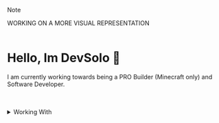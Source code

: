 
> [!NOTE]
WORKING ON A MORE VISUAL REPRESENTATION
<br/>
<br/>

# Hello, Im DevSolo 👋
I am currently working towards being a PRO Builder (Minecraft only) and Software Developer.

<br/>
<br/>

<details>
  <summary>Working With</summary>
  
  # Im interested in these languages
  
  - [x] **Java - Intermediate**
  - [ ] **Luau - Beginner**
        
</details>
